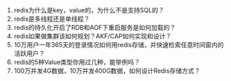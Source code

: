 1. redis为什么是key，value的，为什么不是支持SQL的？
2. redis是多线程还是单线程？
3. redis的持久化开启了RDB和AOF下重启服务是如何加载的？
4. redis如果做集群该如何规划？AKF/CAP如何实现和设计？
5. 10万用户一年365天的登录情况如何用redis存储，并快速检索任意时间窗内的活跃用户？
6. redis的5种Value类型你用过几种，能举例吗？
7. 100万并发4G数据，10万并发400G数据，如何设计Redis存储方式？